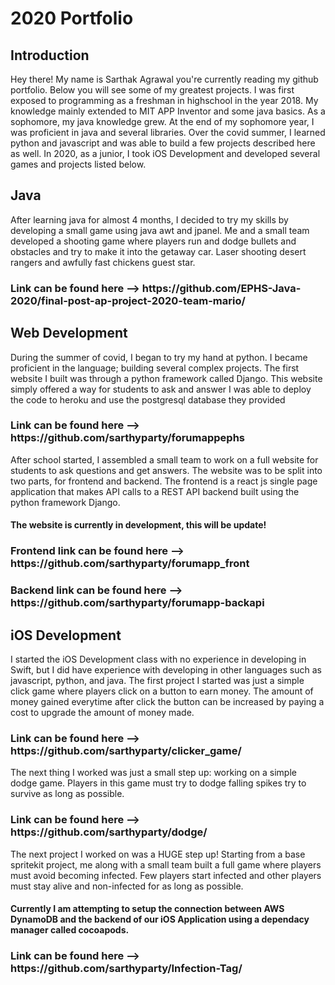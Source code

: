 <h1>2020 Portfolio</h1>

<h2>Introduction</h2>

Hey there! My name is Sarthak Agrawal you're currently reading my github portfolio. Below you will see some of my greatest projects. I was first exposed to programming as a freshman in highschool in the year 2018. My knowledge mainly extended to MIT APP Inventor and some java basics. As a sophomore, my java knowledge grew. At the end of my sophomore year, I was proficient in java and several libraries. Over the covid summer, I learned python and javascript and was able to build a few projects described here as well. In 2020, as a junior, I took iOS Development and developed several games and projects listed below.

<h2>Java</h2>

After learning java for almost 4 months, I decided to try my skills by developing a small game using java awt and jpanel. Me and a small team developed a shooting game where players run and dodge bullets and obstacles and try to make it into the getaway car. Laser shooting desert rangers and awfully fast chickens guest star.
<h3>Link can be found here --> https://github.com/EPHS-Java-2020/final-post-ap-project-2020-team-mario/</h3>

<h2>Web Development</h2>

During the summer of covid, I began to try my hand at python. I became proficient in the language; building several complex projects. The first website I built was through a python framework called Django. This website simply offered a way for students to ask and answer I was able to deploy the code to heroku and use the postgresql database they provided
<h3>Link can be found here --> https://github.com/sarthyparty/forumappephs</h3>

After school started, I assembled a small team to work on a full website for students to ask questions and get answers. The website was to be split into two parts, for frontend and backend. The frontend is a react js single page application that makes API calls to a REST API backend built using the python framework Django. 
<h4>The website is currently in development, this will be update!</h4>
<h3>Frontend link can be found here --> https://github.com/sarthyparty/forumapp_front</h3>
<h3>Backend link can be found here --> https://github.com/sarthyparty/forumapp-backapi</h3>

<h2>iOS Development</h2>

I started the iOS Development class with no experience in developing in Swift, but I did have experience with developing in other languages such as javascript, python, and java. The first project I started was just a simple click game where players click on a button to earn money. The amount of money gained everytime after click the button can be increased by paying a cost to upgrade the amount of money made. 
<h3>Link can be found here --> https://github.com/sarthyparty/clicker_game/</h3>

The next thing I worked was just a small step up: working on a simple dodge game. Players in this game must try to dodge falling spikes try to survive as long as possible.
<h3>Link can be found here --> https://github.com/sarthyparty/dodge/</h3>

The next project I worked on was a HUGE step up! Starting from a base spritekit project, me along with a small team built a full game where players must avoid becoming infected. Few players start infected and other players must stay alive and non-infected for as long as possible. 
<h4>Currently I am attempting to setup the connection between AWS DynamoDB and the backend of our iOS Application using a dependacy manager called cocoapods.</h4>

<h3>Link can be found here --> https://github.com/sarthyparty/Infection-Tag/</h3>


